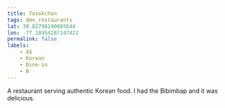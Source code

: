 ```yaml
---
title: Tosokchon
tags: dmv_restaurants
lat: 38.82798190085644
lon: -77.18954287147422
permalink: false
labels:
    - $$
    - Korean
    - Dine-in
    - B
---
```


A restaurant serving authentic Korean food. I had the Bibimbap and it was delicious.